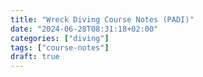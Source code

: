```yaml
---
title: "Wreck Diving Course Notes (PADI)"
date: "2024-06-28T08:31:18+02:00"
categories: ["diving"]
tags: ["course-notes"]
draft: true
---
```

